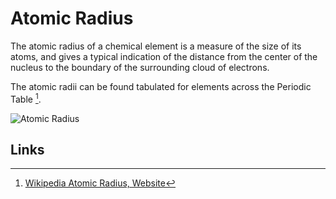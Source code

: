 # Atomic Radius

The atomic radius of a chemical element is a measure of the size of its atoms, and gives a typical indication of the distance from the center of the nucleus to the boundary of the surrounding cloud of electrons. 

The atomic radii can be found tabulated for elements across the Periodic Table [^1].

![Atomic Radius](https://en.wikipedia.org/wiki/File:Helium_atom_QM.svg "Atomic Radius")

## Links

[^1]: [Wikipedia Atomic Radius, Website](https://en.wikipedia.org/wiki/Atomic_radius)



